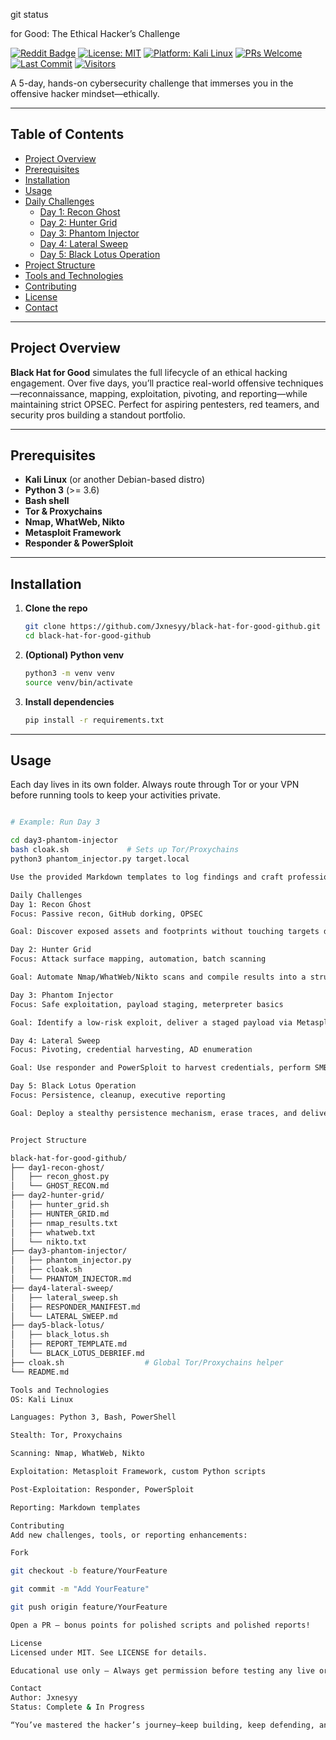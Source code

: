 git status

for Good: The Ethical Hacker’s Challenge

[![Reddit Badge](https://img.shields.io/badge/Reddit-FF4500?style=for-the-badge&logo=reddit&logoColor=white)](https://www.reddit.com/user/jxnesy_x27/) [![License: MIT](https://img.shields.io/badge/license-MIT-brightgreen)](LICENSE) [![Platform: Kali Linux](https://img.shields.io/badge/platform-Kali%20Linux-blue)]() [![PRs Welcome](https://img.shields.io/badge/PRs-welcome-brightgreen)]() [![Last Commit](https://img.shields.io/github/last-commit/Jxnesyy/black-hat-for-good-github)]() [![Visitors](https://visitor-badge.laobi.icu/badge?page_id=Jxnesyy.black-hat-for-good-github)]()

A 5-day, hands-on cybersecurity challenge that immerses you in the offensive hacker mindset—ethically.

---

## Table of Contents

- [Project Overview](#project-overview)
- [Prerequisites](#prerequisites)
- [Installation](#installation)
- [Usage](#usage)
- [Daily Challenges](#daily-challenges)
  - [Day 1: Recon Ghost](#day-1-recon-ghost)
  - [Day 2: Hunter Grid](#day-2-hunter-grid)
  - [Day 3: Phantom Injector](#day-3-phantom-injector)
  - [Day 4: Lateral Sweep](#day-4-lateral-sweep)
  - [Day 5: Black Lotus Operation](#day-5-black-lotus-operation)
- [Project Structure](#project-structure)
- [Tools and Technologies](#tools-and-technologies)
- [Contributing](#contributing)
- [License](#license)
- [Contact](#contact)

---

## Project Overview

**Black Hat for Good** simulates the full lifecycle of an ethical hacking engagement. Over five days, you’ll practice real-world offensive techniques—reconnaissance, mapping, exploitation, pivoting, and reporting—while maintaining strict OPSEC. Perfect for aspiring pentesters, red teamers, and security pros building a standout portfolio.

---

## Prerequisites

- **Kali Linux** (or another Debian-based distro)  
- **Python 3** (>= 3.6)  
- **Bash shell**  
- **Tor & Proxychains**  
- **Nmap, WhatWeb, Nikto**  
- **Metasploit Framework**  
- **Responder & PowerSploit**

---

## Installation

1. **Clone the repo**  
    ```bash
    git clone https://github.com/Jxnesyy/black-hat-for-good-github.git
    cd black-hat-for-good-github
    ```
2. **(Optional) Python venv**  
    ```bash
    python3 -m venv venv
    source venv/bin/activate
    ```
3. **Install dependencies**  
    ```bash
    pip install -r requirements.txt
    ```

---

## Usage

Each day lives in its own folder. Always route through Tor or your VPN before running tools to keep your activities private.

```bash

# Example: Run Day 3

cd day3-phantom-injector
bash cloak.sh             # Sets up Tor/Proxychains
python3 phantom_injector.py target.local

Use the provided Markdown templates to log findings and craft professional reports.

Daily Challenges
Day 1: Recon Ghost
Focus: Passive recon, GitHub dorking, OPSEC

Goal: Discover exposed assets and footprints without touching targets directly.

Day 2: Hunter Grid
Focus: Attack surface mapping, automation, batch scanning

Goal: Automate Nmap/WhatWeb/Nikto scans and compile results into a structured report.

Day 3: Phantom Injector
Focus: Safe exploitation, payload staging, meterpreter basics

Goal: Identify a low-risk exploit, deliver a staged payload via Metasploit, and capture an initial foothold.

Day 4: Lateral Sweep
Focus: Pivoting, credential harvesting, AD enumeration

Goal: Use responder and PowerSploit to harvest credentials, perform SMB relay attacks, and map the internal network.

Day 5: Black Lotus Operation
Focus: Persistence, cleanup, executive reporting

Goal: Deploy a stealthy persistence mechanism, erase traces, and deliver a polished executive summary and technical debrief.


Project Structure

black-hat-for-good-github/
├── day1-recon-ghost/
│   ├── recon_ghost.py
│   └── GHOST_RECON.md
├── day2-hunter-grid/
│   ├── hunter_grid.sh
│   ├── HUNTER_GRID.md
│   ├── nmap_results.txt
│   ├── whatweb.txt
│   └── nikto.txt
├── day3-phantom-injector/
│   ├── phantom_injector.py
│   ├── cloak.sh
│   └── PHANTOM_INJECTOR.md
├── day4-lateral-sweep/
│   ├── lateral_sweep.sh
│   ├── RESPONDER_MANIFEST.md
│   └── LATERAL_SWEEP.md
├── day5-black-lotus/
│   ├── black_lotus.sh
│   ├── REPORT_TEMPLATE.md
│   └── BLACK_LOTUS_DEBRIEF.md
├── cloak.sh                  # Global Tor/Proxychains helper
└── README.md

Tools and Technologies
OS: Kali Linux

Languages: Python 3, Bash, PowerShell

Stealth: Tor, Proxychains

Scanning: Nmap, WhatWeb, Nikto

Exploitation: Metasploit Framework, custom Python scripts

Post-Exploitation: Responder, PowerSploit

Reporting: Markdown templates

Contributing
Add new challenges, tools, or reporting enhancements:

Fork

git checkout -b feature/YourFeature

git commit -m "Add YourFeature"

git push origin feature/YourFeature

Open a PR — bonus points for polished scripts and polished reports!

License
Licensed under MIT. See LICENSE for details.

Educational use only — Always get permission before testing any live or unauthorized systems.

Contact
Author: Jxnesyy
Status: Complete & In Progress

“You’ve mastered the hacker’s journey—keep building, keep defending, and always hack for good.”

